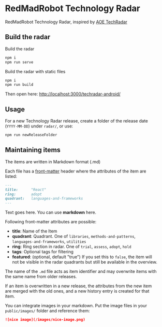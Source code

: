 # RedMadRobot Technology Radar

RedMadRobot Technology Radar, inspired by [AOE TechRadar](https://www.aoe.com/techradar/index.html)

## Build the radar

Build the radar

```bash
npm i
npm run serve
```

Build the radar with static files

```bash
npm i
npm run build
```

Then open here: [http://localhost:3000/techradar-android/](http://localhost:3000/techradar-android/)

## Usage

For a new Technology Radar release, create a folder of the release date (`YYYY-MM-DD`) under `radar/`, or use:

```bash
npm run newReleaseFolder
```

## Maintaining items

The items are written in Markdown format (.md)

Each file has a [front-matter](https://github.com/jxson/front-matter) header where the attributes of the item are listed:

```Markdown
---
title:      "React"
ring:       adopt
quadrant:   languages-and-frameworks
---
```

Text goes here. You can use **markdown** here.

Following front-matter attributes are possible:

- **title**: Name of the Item
- **quadrant**: Quadrant. One of `libraries`, `methods-and-patterns`, `languages-and-frameworks`, `utilities`
- **ring**: Ring section in radar. One of `trial`, `assess`, `adopt`, `hold`
- **tags**: Optional tags for filtering
- **featured**: (optional, default "true") If you set this to `false`, the item
  will not be visible in the radar quadrants but still be available in the overview.

The name of the `.md` file acts as item identifier and may overwrite items with
the same name from older releases.

If an item is overwritten in a new release, the attributes from the new item are
merged with the old ones, and a new history entry is created for that item.

You can integrate images in your markdown. Put the image files in your `public/images/` folder and reference them:

```Markdown
![nice image](/images/nice-image.png)
```
